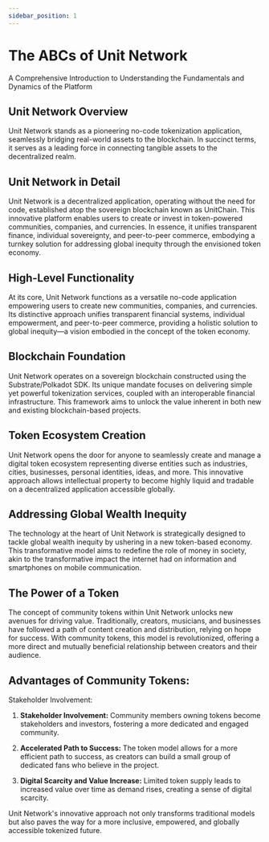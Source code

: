 ```yaml
---
sidebar_position: 1
---
```


# The ABCs of Unit Network

A Comprehensive Introduction to Understanding the Fundamentals and Dynamics of the Platform

## Unit Network Overview

Unit Network stands as a pioneering no-code tokenization application, seamlessly bridging real-world assets to the blockchain. In succinct terms, it serves as a leading force in connecting tangible assets to the decentralized realm.

## Unit Network in Detail

Unit Network is a decentralized application, operating without the need for code, established atop the sovereign blockchain known as UnitChain. This innovative platform enables users to create or invest in token-powered communities, companies, and currencies. In essence, it unifies transparent finance, individual sovereignty, and peer-to-peer commerce, embodying a turnkey solution for addressing global inequity through the envisioned token economy.

## High-Level Functionality

At its core, Unit Network functions as a versatile no-code application empowering users to create new communities, companies, and currencies. Its distinctive approach unifies transparent financial systems, individual empowerment, and peer-to-peer commerce, providing a holistic solution to global inequity—a vision embodied in the concept of the token economy.

## Blockchain Foundation

Unit Network operates on a sovereign blockchain constructed using the Substrate/Polkadot SDK. Its unique mandate focuses on delivering simple yet powerful tokenization services, coupled with an interoperable financial infrastructure. This framework aims to unlock the value inherent in both new and existing blockchain-based projects.

## Token Ecosystem Creation

Unit Network opens the door for anyone to seamlessly create and manage a digital token ecosystem representing diverse entities such as industries, cities, businesses, personal identities, ideas, and more. This innovative approach allows intellectual property to become highly liquid and tradable on a decentralized application accessible globally.

## Addressing Global Wealth Inequity

The technology at the heart of Unit Network is strategically designed to tackle global wealth inequity by ushering in a new token-based economy. This transformative model aims to redefine the role of money in society, akin to the transformative impact the internet had on information and smartphones on mobile communication.

## The Power of a Token

The concept of community tokens within Unit Network unlocks new avenues for driving value. Traditionally, creators, musicians, and businesses have followed a path of content creation and distribution, relying on hope for success. With community tokens, this model is revolutionized, offering a more direct and mutually beneficial relationship between creators and their audience.

## Advantages of Community Tokens:

Stakeholder Involvement:

1. **Stakeholder Involvement:**
   Community members owning tokens become stakeholders and investors, fostering a more dedicated and engaged community.

2. **Accelerated Path to Success:**
   The token model allows for a more efficient path to success, as creators can build a small group of dedicated fans who believe in the project.

3. **Digital Scarcity and Value Increase:**
   Limited token supply leads to increased value over time as demand rises, creating a sense of digital scarcity.

Unit Network's innovative approach not only transforms traditional models but also paves the way for a more inclusive, empowered, and globally accessible tokenized future.
